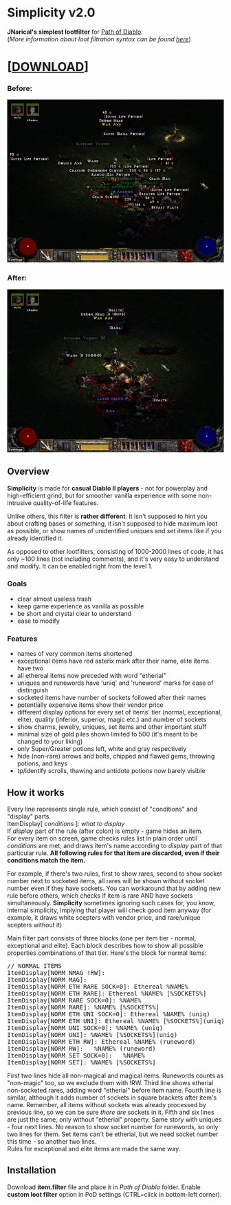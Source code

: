 # Simplicity v2.0

**JNarical's simplest lootfilter** for [Path of Diablo](https://pathofdiablo.com).  
(*More information about loot filtration syntax can be found [here](http://pathofdiablo.com/wiki/index.php/Loot_Filtration)*)

# \[[DOWNLOAD](https://raw.githubusercontent.com/narical/jnsl/master/item.filter)\]

### Before:
![Without lootfilter](/images/before.png)

### After:
![With lootfilter](/images/after.png)

## Overview
**Simplicity** is made for **casual Diablo II players** - not for powerplay and high-efficient grind, but for smoother vanilla experience with some non-intrusive quality-of-life features.

Unlike others, this filter is **rather different**. It isn't supposed to hint you about crafting bases or something, it isn't supposed to hide maximum loot as possible, or show names of unidentified uniques and set items like if you already identified it.

As opposed to other lootfilters, consisting of 1000-2000 lines of code, it has only ~100 lines (not including comments), and it's very easy to understand and modify. It can be enabled right from the level 1.

### Goals
* clear almost useless trash
* keep game experience as vanilla as possible
* be short and crystal clear to understand
* ease to modify

### Features
* names of very common items shortened
* exceptional items have red asterix mark after their name, elite items have two
* all ethereal items now preceded with word "etherial"
* uniques and runewords have 'uniq' and 'runeword' marks for ease of distinguish
* socketed items have number of sockets followed after their names
* potentially expensive items show their vendor price
* different display options for every set of items' tier (normal, exceptional, elite), quality (inferior, superior, magic etc.) and number of sockets
* show charms, jewelry, uniques, set items and other important stuff
* minimal size of gold piles shown limited to 500 (it's meant to be changed to your liking)
* only Super/Greater potions left, white and gray respectively
* hide (non-rare) arrows and bolts, chipped and flawed gems, throwing potions, and keys
* tp/identify scrolls, thawing and antidote potions now barely visible

## How it works
Every line represents single rule, which consist of "conditions" and "display" parts.  
ItemDisplay\[ *conditions* \]: *what to display*  
If *display* part of the rule (after colon) is empty - game hides an item.  
For every item on screen, game checks rules list in plain order until *conditions* are met, and draws item's name according to *display* part of that particular rule. **All following rules for that item are discarded, even if their conditions match the item.**

For example, if there's two rules, first to show rares, second to show socket number next to socketed items, all rares will be shown without socket number even if they have sockets. You can workaround that by adding new rule before others, which checks if item is rare AND have sockets simultaneously. **Simplicity** sometimes ignoring such cases for, you know, internal simplicity, implying that player will check good item anyway (for example, it draws white scepters with vendor price, and rare/unique scepters without it)

Main filter part consists of three blocks (one per item tier - normal, exceptional and elite). Each block describes how to show all possible properties combinations of that tier. Here's the block for normal items:
<pre>
// NORMAL ITEMS
ItemDisplay[NORM NMAG !RW]:
ItemDisplay[NORM MAG]:
ItemDisplay[NORM ETH RARE SOCK=0]: Ethereal %NAME%
ItemDisplay[NORM ETH RARE]: Ethereal %NAME% [%SOCKETS%]
ItemDisplay[NORM RARE SOCK=0]: %NAME%
ItemDisplay[NORM RARE]: %NAME% [%SOCKETS%]
ItemDisplay[NORM ETH UNI SOCK=0]: Ethereal %NAME% (uniq)
ItemDisplay[NORM ETH UNI]: Ethereal %NAME% [%SOCKETS%](uniq)
ItemDisplay[NORM UNI SOCK=0]: %NAME% (uniq)
ItemDisplay[NORM UNI]: %NAME% [%SOCKETS%](uniq)
ItemDisplay[NORM ETH RW]: Ethereal %NAME% (runeword)
ItemDisplay[NORM RW]:	%NAME% (runeword)
ItemDisplay[NORM SET SOCK=0]:	%NAME%
ItemDisplay[NORM SET]: %NAME% [%SOCKETS%]
</pre>

First two lines hide all non-magical and magical items. Runewords counts as "non-magic" too, so we exclude them with !RW. Third line shows etherial non-socketed rares, adding word "etherial" before item name. Fourth line is similar, although it adds number of sockets in square brackets after item's name. Remember, all items without sockets was already processed by previous line, so we can be sure *there are* sockets in it. Fifth and six lines are just the same, only without "etherial" property. Same story with uniques - four next lines. No reason to show socket number for runewords, so only two lines for them. Set items can't be etherial, but we need socket number this time - so another two lines.  
Rules for exceptional and elite items are made the same way.

## Installation
Download **item.filter** file and place it in *Path of Diablo* folder. Enable **custom loot filter** option in PoD settings (CTRL+click in bottom-left corner).
